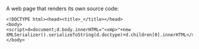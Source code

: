 A web page that renders its own source code:

    <!DOCTYPE html><head><title>_</title></head>
    <body>
    <script>d=document;d.body.innerHTML="<xmp>"+new XMLSerializer().serializeToString(d.doctype)+d.children[0].innerHTML</script></body>
